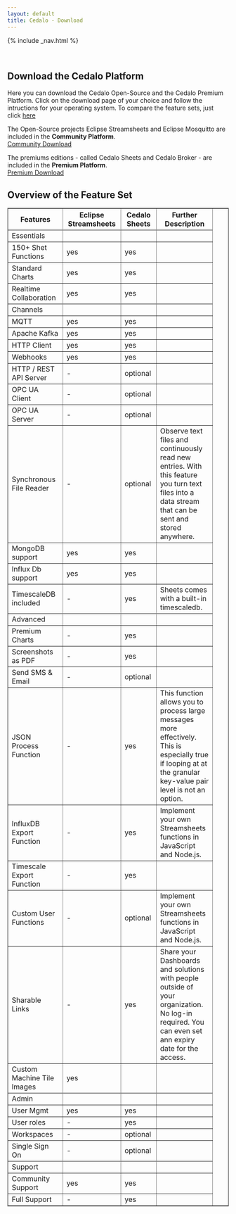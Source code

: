 ```yaml
---
layout: default
title: Cedalo - Download
---
```


<section id="banner" class="downloadpage" role="banner">
<!-- leave unchanged from here  --> 
    {% include _nav.html %}      
    <div class="container">
        <div class="row flex-start" class="align-items: flex-start;">
            <div class="col-md-12 col-sm-12">
                <div class="downloadpage-spacer">
                    <p>&nbsp;</p>
                </div>
            </div>
<!-- until here for nav menus to work smoothly  -->
            <div class="downloadpage-box text-center">
                <div class="col-md-12 col-sm-12">
                    <h1 class="section-header">Download the Cedalo Platform</h1>
                    <p>Here you can download the Cedalo Open-Source and the Cedalo Premium Platform. Click on the download page of your choice and follow the intructions for your operating system. To compare the feature sets, just click <a href="#feature-set">here</a></p>
                </div>
                <div class="col-md-6 col-sm-6 downloadpage-intro">
                    <p>The Open-Source projects Eclipse Streamsheets and Eclipse Mosquitto are included in the <b>Community Platform</b>.<br />
                    <a href="https://docs.cedalo.com/installation/community-edition.html" target="_blank" class="btn btn-large">Community Download</a></p>
                </div>
                <div class="col-md-6 col-sm-6 downloadpage-intro">
                    <p>The premiums editions - called Cedalo Sheets and Cedalo Broker - are included in the <b>Premium Platform</b>.<br />
                    <a href="https://docs.cedalo.com/installation/premium-edition.html" target="_blank" class="btn btn-large">Premium Download</a></p>
                </div> 
            </div>
        </div>
    </div>
</section><!-- banner -->

<section id="feature-set" class="products section">
    <div class="container">
        <div class="row no-gutter">
            <div class="col-lg-8 col-md-10 col-sm-12 col-xs-12 col-lg-offset-2 col-md-offset-1">  
                <div class="products-box text-center">
                    <h1>Overview of the Feature Set</h1>
                    <table dir="ltr" border="1" cellspacing="0" cellpadding="0"><colgroup><col width="197" /><col width="199" /><col width="117" /><col width="207" /><col width="390" /></colgroup>
<tbody>
<tr>
<th><strong>Features</strong></th>
<th><strong>Eclipse Streamsheets</strong></th>
<th><strong>Cedalo Sheets</strong></th>
<th>
<div>
<div><strong>Further Description</strong></div>
</div>
</td>
</tr>
<tr>
</tr>
<tr>
<td>Essentials</td>
<td></td>
<td></td>
<td></td>

</tr>
<tr>
<td>150+ Shet Functions</td>
<td>yes</td>
<td>yes</td>
<td></td>
</tr>
<tr>
<td>Standard Charts</td>
<td>yes</td>
<td>yes</td>
<td></td>

</tr>
<tr>
<td>Realtime Collaboration</td>
<td>yes</td>
<td>yes</td>
<td></td>
</tr>
<tr>
</tr>
<tr>
<td>Channels</td>
<td></td>
<td></td>
<td></td>
</tr>
<tr>
<td>MQTT</td>
<td>yes</td>
<td>yes</td>
<td></td>

</tr>
<tr>
<td>Apache Kafka</td>
<td>yes</td>
<td>yes</td>
<td></td>
</tr>
<tr>
<td>HTTP Client</td>
<td>yes</td>
<td>yes</td>
<td></td>
</tr>
<tr>
<td>Webhooks</td>
<td>yes</td>
<td>yes</td>
<td></td>
</tr>
<tr>
<td>HTTP / REST API Server</td>
<td>-</td>
<td>optional</td>
<td></td>
</tr>
<tr>
<td>OPC UA Client</td>
<td>-</td>
<td>optional</td>
<td></td>
</tr>
<tr>
<td>OPC UA Server</td>
<td>-</td>
<td>optional</td>
<td></td>
</tr>
<tr>
<td>Synchronous File Reader</td>
<td>-</td>
<td>optional</td>
<td>
<div>
<div>Observe text files and continuously read new entries. With this feature you turn text files into a data stream that can be sent and stored anywhere.</div>
</div>
</td>
</tr>
<tr>
<td>MongoDB support</td>
<td>yes</td>
<td>yes</td>
<td></td>
</tr>
<tr>
<td>Influx Db support</td>
<td>yes</td>
<td>yes</td>
<td></td>
</tr>
<tr>
<td>TimescaleDB included</td>
<td>-</td>
<td>yes</td>
<td>
<div>
<div>Sheets comes with a built-in timescaledb.</div>
</div>
</td>
</tr>
<tr>
</tr>
<tr>
<td>Advanced</td>
<td></td>
<td></td>
<td></td>
</tr>
<tr>
<td>Premium Charts</td>
<td>-</td>
<td>yes</td>
<td></td>
</tr>
<tr>
<td>Screenshots as PDF</td>
<td>-</td>
<td>yes</td>
<td></td>
</tr>
<tr>
<td>Send SMS &amp; Email</td>
<td>-</td>
<td>optional</td>
<td></td>
</tr>
<tr>
<td>JSON Process Function</td>
<td>-</td>
<td>yes</td>
<td>
<div>
<div>This function allows you to process large messages more effectively. This is especially true if looping at at the granular key-value pair level is not an option.</div>
</div>
</td>
</tr>
<tr>
<td>InfluxDB Export Function</td>
<td>-</td>
<td>yes</td>
<td>
<div>
<div>Implement your own Streamsheets functions in JavaScript and Node.js.</div>
</div>
</td>
</tr>
<tr>
<td>Timescale Export Function</td>
<td>-</td>
<td>yes</td>
<td></td>
</tr>
<tr>
<td>Custom User Functions</td>
<td>-</td>
<td>optional</td>
<td>
<div>
<div>Implement your own Streamsheets functions in JavaScript and Node.js.</div>
</div>
</td>
</tr>
<tr>
<td>Sharable Links</td>
<td>-</td>
<td>yes</td>
<td>
<div>
<div>Share your Dashboards and solutions with people outside of your organization. No log-in required. You can even set ann expiry date for the access.</div>
</div>
</td>
</tr>
<tr>
<td>Custom Machine Tile Images</td>
<td>yes</td>
<td></td>
<td></td>
</tr>
<tr>
</tr>
<tr>
<td>Admin</td>
<td></td>
<td></td>
<td></td>
</tr>
<tr>
<td>User Mgmt</td>
<td>yes</td>
<td>yes</td>
<td></td>
</tr>
<tr>
<td>User roles</td>
<td>-</td>
<td>yes</td>
<td></td>
</tr>
<tr>
<td>Workspaces</td>
<td>-</td>
<td>optional</td>
<td></td>
</tr>
<tr>
<td>Single Sign On</td>
<td>-</td>
<td>optional</td>
<td></td>
</tr>
<tr>
</tr>
<tr>
<td>Support</td>
<td></td>
<td></td>
<td></td>
</tr>
<tr>
<td>Community Support</td>
<td>yes</td>
<td>yes</td>
<td></td>
</tr>
<tr>
<td>Full Support</td>
<td>-</td>
<td>yes</td>
<td></td>
</tr>
<tr>
</tr>
</tbody>
</table>
                </div>
            </div>
        </div>
    </div>
</section>



